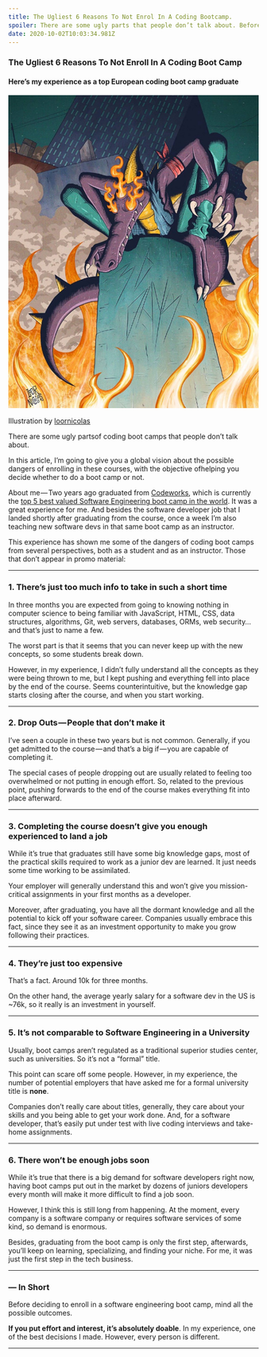 ```yaml
---
title: The Ugliest 6 Reasons To Not Enrol In A Coding Bootcamp.
spoiler: There are some ugly parts that people don’t talk about. Before deciding to enrol, mind all the possible outcomes.
date: 2020-10-02T10:03:34.981Z
---
```


### The Ugliest 6 Reasons To Not Enroll In A Coding Boot Camp

#### Here’s my experience as a top European coding boot camp graduate

![](images/0.png)

Illustration by [loornicolas](https://www.instagram.com/loornicolas/)

There are some ugly partsof coding boot camps that people don’t talk about.

In this article, I’m going to give you a global vision about the possible dangers of enrolling in these courses, with the objective ofhelping you decide whether to do a boot camp or not.

About me — Two years ago graduated from [Codeworks](https://codeworks.me/), which is currently the [top 5 best valued Software Engineering boot camp in the world](https://www.switchup.org/rankings/best-coding-bootcamps). It was a great experience for me. And besides the software developer job that I landed shortly after graduating from the course, once a week I’m also teaching new software devs in that same boot camp as an instructor.

This experience has shown me some of the dangers of coding boot camps from several perspectives, both as a student and as an instructor. Those that don’t appear in promo material:

---

### 1. There’s just too much info to take in such a short time

In three months you are expected from going to knowing nothing in computer science to being familiar with JavaScript, HTML, CSS, data structures, algorithms, Git, web servers, databases, ORMs, web security… and that’s just to name a few.

The worst part is that it seems that you can never keep up with the new concepts, so some students break down.

However, in my experience, I didn’t fully understand all the concepts as they were being thrown to me, but I kept pushing and everything fell into place by the end of the course. Seems counterintuitive, but the knowledge gap starts closing after the course, and when you start working.

---

### 2. Drop Outs — People that don’t make it

I’ve seen a couple in these two years but is not common. Generally, if you get admitted to the course — and that’s a big if — you are capable of completing it.

The special cases of people dropping out are usually related to feeling too overwhelmed or not putting in enough effort. So, related to the previous point, pushing forwards to the end of the course makes everything fit into place afterward.

---

### 3. Completing the course doesn’t give you enough experienced to land a job

While it’s true that graduates still have some big knowledge gaps, most of the practical skills required to work as a junior dev are learned. It just needs some time working to be assimilated.

Your employer will generally understand this and won’t give you mission-critical assignments in your first months as a developer.

Moreover, after graduating, you have all the dormant knowledge and all the potential to kick off your software career. Companies usually embrace this fact, since they see it as an investment opportunity to make you grow following their practices.

---

### 4. They’re just too expensive

That’s a fact. Around 10k for three months.

On the other hand, the average yearly salary for a software dev in the US is ~76k, so it really is an investment in yourself.

---

### 5. It’s not comparable to Software Engineering in a University

Usually, boot camps aren’t regulated as a traditional superior studies center, such as universities. So it’s not a “formal” title.

This point can scare off some people. However, in my experience, the number of potential employers that have asked me for a formal university title is **none**.

Companies don’t really care about titles, generally, they care about your skills and you being able to get your work done. And, for a software developer, that’s easily put under test with live coding interviews and take-home assignments.

---

### 6. There won’t be enough jobs soon

While it’s true that there is a big demand for software developers right now, having boot camps put out in the market by dozens of juniors developers every month will make it more difficult to find a job soon.

However, I think this is still long from happening. At the moment, every company is a software company or requires software services of some kind, so demand is enormous.

Besides, graduating from the boot camp is only the first step, afterwards, you’ll keep on learning, specializing, and finding your niche. For me, it was just the first step in the tech business.

---

### — In Short

Before deciding to enroll in a software engineering boot camp, mind all the possible outcomes.

**If you put effort and interest, it’s absolutely doable**. In my experience, one of the best decisions I made. However, every person is different.

---

